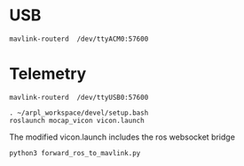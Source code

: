 # USB
```
mavlink-routerd  /dev/ttyACM0:57600
```
# Telemetry
```
mavlink-routerd  /dev/ttyUSB0:57600
```
```
. ~/arpl_workspace/devel/setup.bash
roslaunch mocap_vicon vicon.launch
```
The modified vicon.launch includes the ros websocket bridge

```
python3 forward_ros_to_mavlink.py
```